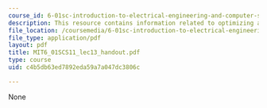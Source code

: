 ```yaml
---
course_id: 6-01sc-introduction-to-electrical-engineering-and-computer-science-i-spring-2011
description: This resource contains information related to optimizing a search.
file_location: /coursemedia/6-01sc-introduction-to-electrical-engineering-and-computer-science-i-spring-2011/c4b5db63ed7892eda59a7a047dc3806c_MIT6_01SCS11_lec13_handout.pdf
file_type: application/pdf
layout: pdf
title: MIT6_01SCS11_lec13_handout.pdf
type: course
uid: c4b5db63ed7892eda59a7a047dc3806c

---
```

None